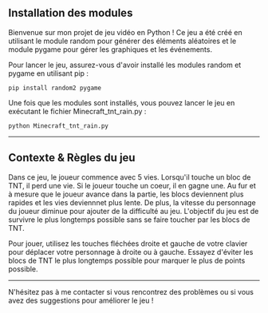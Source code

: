 <h2>Installation des modules</h2>

Bienvenue sur mon projet de jeu vidéo en Python ! Ce jeu a été créé en utilisant le module random pour générer des éléments aléatoires et le module pygame pour gérer les graphiques et les événements.

Pour lancer le jeu, assurez-vous d'avoir installé les modules random et pygame en utilisant pip :

```
pip install random2 pygame
```

Une fois que les modules sont installés, vous pouvez lancer le jeu en exécutant le fichier Minecraft_tnt_rain.py :

```
python Minecraft_tnt_rain.py
```
<hr>
<h2>Contexte & Règles du jeu</h2>

Dans ce jeu, le joueur commence avec 5 vies. Lorsqu'il touche un bloc de TNT, il perd une vie. Si le joueur touche un coeur, il en gagne une. Au fur et à mesure que le joueur avance dans la partie, les blocs deviennent plus rapides et les vies deviennnet plus lente. De plus, la vitesse du personnage du joueur diminue pour ajouter de la difficulté au jeu. L'objectif du jeu est de survivre le plus longtemps possible sans se faire toucher par les blocs de TNT.

Pour jouer, utilisez les touches fléchées droite et gauche de votre clavier pour déplacer votre personnage à droite ou à gauche. Essayez d'éviter les blocs de TNT le plus longtemps possible pour marquer le plus de points possible.

<hr>

N'hésitez pas à me contacter si vous rencontrez des problèmes ou si vous avez des suggestions pour améliorer le jeu !

